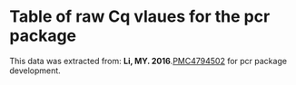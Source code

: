 # Table of raw Cq vlaues for the pcr package

This data was extracted from: **Li, MY. 2016**.[PMC4794502](https://www.ncbi.nlm.nih.gov/pmc/articles/PMC4794502/) for pcr package development.

